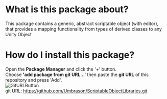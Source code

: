 # What is this package about?
This package contains a generic, abstract scriptable object (with editor), that provides a mapping functionality from types of derived classes to any Unity Object

# How do I install this package?

Open the **Package Manager** and click the '+' button.\
Choose **'add package from git URL...'** then paste the **git URL** of this repository and press 'Add'.\
![GitURLButton](https://user-images.githubusercontent.com/45980080/114253417-6f8e0300-99aa-11eb-8744-beaf33319d0c.PNG) \
git URL: https://github.com/Umbrason/ScriptableObjectLibraries.git
